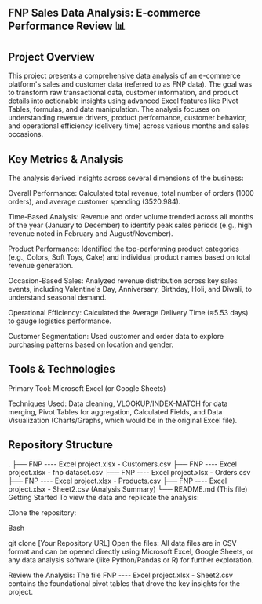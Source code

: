 ## FNP Sales Data Analysis: E-commerce Performance Review 📊

## Project Overview
This project presents a comprehensive data analysis of an e-commerce platform's sales and customer data (referred to as FNP data). The goal was to transform raw transactional data, customer information, and product details into actionable insights using advanced Excel features like Pivot Tables, formulas, and data manipulation. The analysis focuses on understanding revenue drivers, product performance, customer behavior, and operational efficiency (delivery time) across various months and sales occasions.

## Key Metrics & Analysis
The analysis derived insights across several dimensions of the business:

Overall Performance: Calculated total revenue, total number of orders (1000 orders), and average customer spending (3520.984).

Time-Based Analysis: Revenue and order volume trended across all months of the year (January to December) to identify peak sales periods (e.g., high revenue noted in February and August/November).

Product Performance: Identified the top-performing product categories (e.g., Colors, Soft Toys, Cake) and individual product names based on total revenue generation.

Occasion-Based Sales: Analyzed revenue distribution across key sales events, including Valentine's Day, Anniversary, Birthday, Holi, and Diwali, to understand seasonal demand.

Operational Efficiency: Calculated the Average Delivery Time (≈5.53 days) to gauge logistics performance.

Customer Segmentation: Used customer and order data to explore purchasing patterns based on location and gender.

## Tools & Technologies
Primary Tool: Microsoft Excel (or Google Sheets)

Techniques Used: Data cleaning, VLOOKUP/INDEX-MATCH for data merging, Pivot Tables for aggregation, Calculated Fields, and Data Visualization (Charts/Graphs, which would be in the original Excel file).

## Repository Structure
.
├── FNP ---- Excel project.xlsx - Customers.csv
├── FNP ---- Excel project.xlsx - fnp dataset.csv
├── FNP ---- Excel project.xlsx - Orders.csv
├── FNP ---- Excel project.xlsx - Products.csv
├── FNP ---- Excel project.xlsx - Sheet2.csv (Analysis Summary)
└── README.md (This file)
Getting Started
To view the data and replicate the analysis:

Clone the repository:

Bash

git clone [Your Repository URL]
Open the files: All data files are in CSV format and can be opened directly using Microsoft Excel, Google Sheets, or any data analysis software (like Python/Pandas or R) for further exploration.

Review the Analysis: The file FNP ---- Excel project.xlsx - Sheet2.csv contains the foundational pivot tables that drove the key insights for the project.
